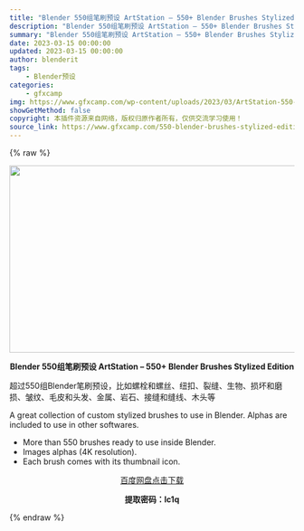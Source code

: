 ```yaml
---
title: "Blender 550组笔刷预设 ArtStation – 550+ Blender Brushes Stylized Edition"
description: "Blender 550组笔刷预设 ArtStation – 550+ Blender Brushes Stylized Edition 超过550组Blender笔刷预设，比如螺栓和螺丝、..."
summary: "Blender 550组笔刷预设 ArtStation – 550+ Blender Brushes Stylized Edition 超过550组Blender笔刷预设，比如螺栓和螺丝、..."
date: 2023-03-15 00:00:00
updated: 2023-03-15 00:00:00
author: blenderit
tags: 
    - Blender预设
categories:
    - gfxcamp
img: https://www.gfxcamp.com/wp-content/uploads/2023/03/ArtStation-550-Blender-Brushes-Stylized-Edition.jpg
showGetMethod: false
copyright: 本插件资源来自网络，版权归原作者所有，仅供交流学习使用！
source_link: https://www.gfxcamp.com/550-blender-brushes-stylized-edition/
---
```


{% raw %}
<div><p><img decoding="async" class="aligncenter size-full wp-image-110668" src="https://www.gfxcamp.com/wp-content/uploads/2023/03/ArtStation-550-Blender-Brushes-Stylized-Edition.jpg" data-src="https://www.gfxcamp.com/wp-content/uploads/2023/03/ArtStation-550-Blender-Brushes-Stylized-Edition.jpg" alt="" width="590" height="331" data-srcset="https://www.gfxcamp.com/wp-content/uploads/2023/03/ArtStation-550-Blender-Brushes-Stylized-Edition.jpg 590w, https://www.gfxcamp.com/wp-content/uploads/2023/03/ArtStation-550-Blender-Brushes-Stylized-Edition-150x84.jpg 150w" data-sizes="(max-width: 590px) 100vw, 590px"></p><p style="text-align: center;"><strong>Blender 550组笔刷预设 ArtStation – 550+ Blender Brushes Stylized Edition</strong></p><p>超过550组Blender笔刷预设，比如螺栓和螺丝、纽扣、裂缝、生物、损坏和磨损、皱纹、毛皮和头发、金属、岩石、接缝和缝线、木头等</p><p>A great collection of custom stylized brushes to use in Blender. Alphas are included to use in other softwares.</p><ul>
<li>More than 550 brushes ready to use inside Blender.</li>
<li>Images alphas (4K resolution).</li>
<li>Each brush comes with its thumbnail icon.</li>
</ul><p style="text-align: center;"><a class="maxbutton-3 maxbutton maxbutton-baidu" target="_blank" rel="noopener" href="https://pan.baidu.com/s/1L0INyv2fvTw-jkRFHm54sg?pwd=lc1q"><span class="mb-text">百度网盘点击下载</span></a></p><p style="text-align: center;"><strong>提取密码：lc1q</strong></p></div>
<div style="display: none">gfxcamp</div>
{% endraw %}